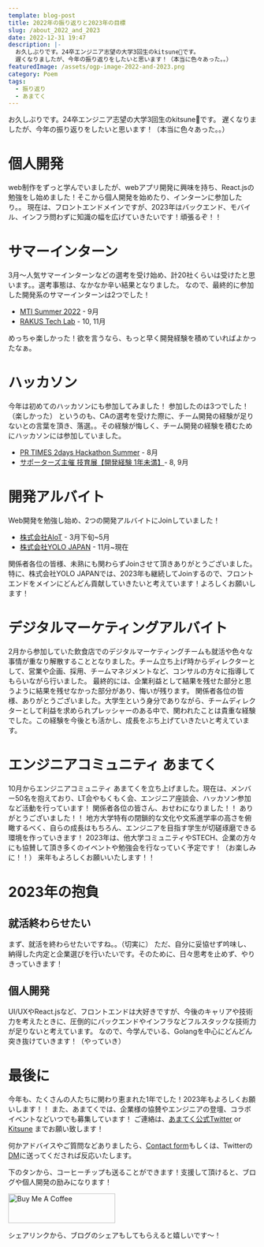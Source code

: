 ```yaml
---
template: blog-post
title: 2022年の振り返りと2023年の目標
slug: /about_2022_and_2023
date: 2022-12-31 19:47
description: |-
  お久しぶりです。24卒エンジニア志望の大学3回生のkitsune🦊です。
  遅くなりましたが、今年の振り返りをしたいと思います！（本当に色々あった。。）
featuredImage: /assets/ogp-image-2022-and-2023.png
category: Poem
tags:
  - 振り返り
  - あまてく
---
```

お久しぶりです。24卒エンジニア志望の大学3回生のkitsune🦊です。
遅くなりましたが、今年の振り返りをしたいと思います！（本当に色々あった。。）

# 個人開発

web制作をずっと学んでいましたが、webアプリ開発に興味を持ち、React.jsの勉強をし始めました！そこから個人開発を始めたり、インターンに参加したり。。
現在は、フロントエンドメインですが、2023年はバックエンド、モバイル、インフラ問わずに知識の幅を広げていきたいです！頑張るぞ！！

# サマーインターン

3月〜人気サマーインターンなどの選考を受け始め、計20社くらいは受けたと思います。。選考事態は、なかなか辛い結果となりました。
なので、最終的に参加した開発系のサマーインターンは2つでした！

* [MTI Summer 2022](https://www.kitsune-blog.tokyo/mti-summer-internship) - 9月
* [RAKUS Tech Lab](https://fresh-recruit.rakus.co.jp/recruit/internship.html) - 10, 11月

めっちゃ楽しかった！欲を言うなら、もっと早く開発経験を積めていればよかったなぁ。
# ハッカソン

今年は初めてのハッカソンにも参加してみました！
参加したのは3つでした！（楽しかった）
というのも、CAの選考を受けた際に、チーム開発の経験が足りないとの言葉を頂き、落選。。その経験が悔しく、チーム開発の経験を積むためにハッカソンには参加していました。
* [PR TIMES 2days Hackathon Summer](https://prtimes.jp/main/html/rd/p/000001195.000000112.html) - 8月
* [サポーターズ主催 技育展【開発経験 1年未満】](https://talent.supporterz.jp/geekten/2022/)- 8, 9月

# 開発アルバイト

Web開発を勉強し始め、2つの開発アルバイトにJoinしていました！
* [株式会社AIoT](http://www.ai-ot.com/recruit.html) - 3月下旬~5月
* [株式会社YOLO JAPAN](https://www.yolo-japan.co.jp/) - 11月~現在

関係者各位の皆様、未熟にも関わらずJoinさせて頂きありがとうございました。
特に、株式会社YOLO JAPANでは、2023年も継続してJoinするので、フロントエンドをメインにどんどん貢献していきたいと考えています！よろしくお願いします！

# デジタルマーケティングアルバイト

2月から参加していた飲食店でのデジタルマーケティングチームも就活や色々な事情が重なり解散することとなりました。チーム立ち上げ時からディレクターとして、営業や企画、採用、チームマネジメントなど、コンサルの方々に指導してもらいながら行いました。
最終的には、企業利益として結果を残せた部分と思うように結果を残せなかった部分があり、悔いが残ります。
関係者各位の皆様、ありがとうございました。大学生という身分でありながら、チームディレクターとして利益を求められプレッシャーのある中で、関われたことは貴重な経験でした。この経験を今後とも活かし、成長をぶち上げていきたいと考えています。

# エンジニアコミュニティ あまてく

10月からエンジニアコミュニティ あまてくを立ち上げました。現在は、メンバー50名を抱えており、LT会やもくもく会、エンジニア座談会、ハッカソン参加など活動を行っています！
関係者各位の皆さん、おせわになりました！！
ありがとうございました！！
地方大学特有の閉鎖的な文化や文系進学率の高さを俯瞰するべく、自らの成長はもちろん、エンジニアを目指す学生が切磋琢磨できる環境を作っていきます！
2023年は、他大学コミュニティやSTECH、企業の方々にも協賛して頂き多くのイベントや勉強会を行なっていく予定です！（お楽しみに！！）
来年もよろしくお願いいたします！！

# 2023年の抱負

## 就活終わらせたい

まず、就活を終わらせたいですね。。（切実に）
ただ、自分に妥協せず吟味し、納得した内定と企業選びを行いたいです。そのために、日々思考を止めず、やりきっていきます！

## 個人開発

UI/UXやReact.jsなど、フロントエンドは大好きですが、今後のキャリアや技術力を考えたときに、圧倒的にバックエンドやインフラなどフルスタックな技術力が足りないと考えています。
なので、今学んでいる、Golangを中心にどんどん突き抜けていきます！（やっていき）

# 最後に

今年も、たくさんの人たちに関わり恵まれた1年でした！2023年もよろしくお願いします！！
また、あまてくでは、企業様の協賛やエンジニアの登壇、コラボイベントなどいつでも募集しています！
ご連絡は、[あまてく公式Twitter](https://twitter.com/amatech1006) or [Kitsune](https://twitter.com/kitsune_yk) までお願い致します！

何かアドバイスやご質問などありましたら、[Contact form](https://www.kitsune-blog.tokyo/contact)もしくは、Twitterの[DM](https://twitter.com/kitsune_yk)に送ってくだされば反応いたします。

下のタンから、コーヒーチップも送ることができます！支援して頂けると、ブログや個人開発の励みになります！

<a href="https://www.buymeacoffee.com/kitsuneyk" target="_blank"><img src="https://cdn.buymeacoffee.com/buttons/v2/default-yellow.png" alt="Buy Me A Coffee" style="height: 60px !important;width: 217px !important;" ></a>

シェアリンクから、ブログのシェアもしてもらえると嬉しいです〜！
